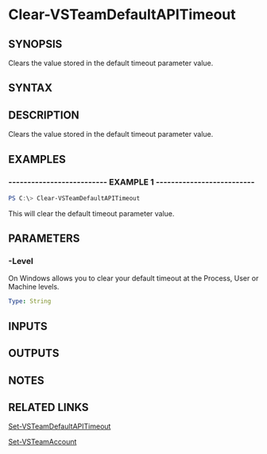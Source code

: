 


# Clear-VSTeamDefaultAPITimeout

## SYNOPSIS

Clears the value stored in the default timeout parameter value.

## SYNTAX

## DESCRIPTION

Clears the value stored in the default timeout parameter value.

## EXAMPLES

### -------------------------- EXAMPLE 1 --------------------------

```PowerShell
PS C:\> Clear-VSTeamDefaultAPITimeout
```

This will clear the default timeout parameter value.

## PARAMETERS

### -Level

On Windows allows you to clear your default timeout at the Process, User or Machine levels.

```yaml
Type: String
```

## INPUTS

## OUTPUTS

## NOTES

## RELATED LINKS

[Set-VSTeamDefaultAPITimeout](Set-VSTeamDefaultAPITimeout.md)

[Set-VSTeamAccount](Set-VSTeamAccount.md)

